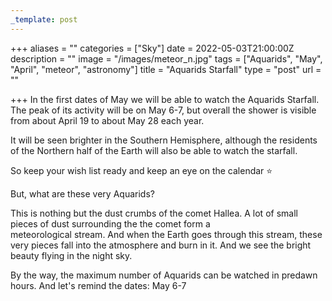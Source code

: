 ```yaml
---
_template: post
---
```



+++
aliases = ""
categories = ["Sky"]
date = 2022-05-03T21:00:00Z
description = ""
image = "/images/meteor_n.jpg"
tags = ["Aquarids", "May", "April", "meteor", "astronomy"]
title = "Aquarids Starfall"
type = "post"
url = ""

+++
In the first dates of May we will be able to watch the Aquarids Starfall. The peak of its activity will be on May 6-7, but overall the shower is visible from about April 19 to about May 28 each year.

It will be seen brighter in the Southern Hemisphere, although the residents of the Northern half of the Earth will also be able to watch the starfall.

So keep your wish list ready and keep an eye on the calendar ⭐️

But, what are these very Aquarids?

This is nothing but the dust crumbs of the comet Hallea. A lot of small pieces of dust surrounding the the comet form a  
meteorological stream. And when the Earth goes through this stream, these very pieces fall into the atmosphere and burn in it. And we see the bright beauty flying in the night sky.

By the way, the maximum number of Aquarids can be watched in predawn hours. And let's remind the dates: May 6-7
